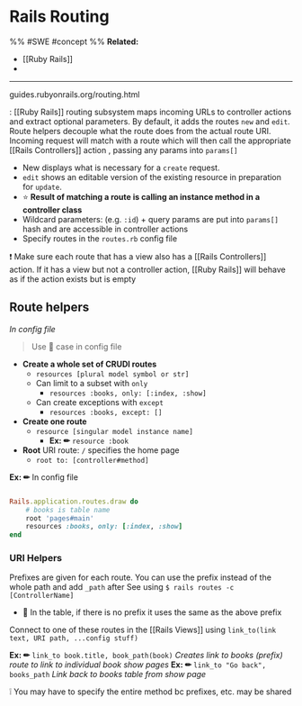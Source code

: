 # Rails Routing
%%
#SWE 
#concept
%%
**Related:**
-  [[Ruby Rails]]
-  

---

guides.rubyonrails.org/routing.html

: [[Ruby Rails]] routing subsystem maps incoming URLs to controller actions and extract optional parameters. By default, it adds the routes `new` and `edit`. Route helpers decouple what the route does from the actual route URI. Incoming request will match with a route which will then call the appropriate [[Rails Controllers]] action , passing any params into `params[]`
- New displays what is necessary for a `create` request. 
- `edit` shows an editable version of the existing resource in preparation for `update`.
- ⭐ **Result of matching a route is calling an instance method in a controller class**
- Wildcard parameters: (e.g. `:id`) + query params are put into `params[]` hash and are accessible in controller actions
- Specify routes in the `routes.rb` config file

❗ Make sure each route that has a view also has a [[Rails Controllers]] action. If it has a view but not a controller action, [[Ruby Rails]] will behave as if the action exists but is empty


## Route helpers
*In config file*
> Use 🐍 case in config file

- **Create a whole set of CRUDI routes** 
	- `resources [plural model symbol or str]` 
	- Can limit to a subset with `only`
		- `resources :books, only: [:index, :show]`
	- Can create exceptions with `except`
		- `resources :books, except: []`
- **Create one route**
	- `resource [singular model instance name]`
		- **Ex: ✏**  `resource :book`
- **Root** URI route: `/` specifies the home page
	- `root to: [controller#method]`

**Ex: ✏**  In config file

```Ruby

Rails.application.routes.draw do
	# books is table name
	root 'pages#main'
	resources :books, only: [:index, :show]
end


```

### URI Helpers
Prefixes are given for each route. You can use the prefix instead of the whole path and add `_path` after
See using `$ rails routes -c [ControllerName]`
- 📝 In the table, if there is no prefix it uses the same as the above prefix

Connect to one of these routes in the [[Rails Views]] using `link_to(link text, URI path, ...config stuff)`

**Ex: ✏**  `link_to book.title, book_path(book)` *Creates link to books (prefix) route to link to individual book show pages*
**Ex: ✏**  `link_to "Go back", books_path` *Link back to books table from show page*

❕ You may have to specify the entire method bc prefixes, etc. may be shared